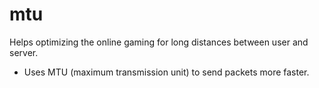 # mtu
Helps optimizing the online gaming for long distances between user and server.
- Uses MTU (maximum transmission unit) to send packets more faster.
